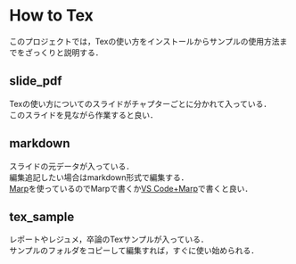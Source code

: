 # How to Tex

このプロジェクトでは，Texの使い方をインストールからサンプルの使用方法までをざっくりと説明する．

## slide_pdf
Texの使い方についてのスライドがチャプターごとに分かれて入っている．  
このスライドを見ながら作業すると良い．


## markdown
スライドの元データが入っている．  
編集追記したい場合はmarkdown形式で編集する．  
[Marp](https://yhatt.github.io/marp/)を使っているのでMarpで書くか[VS Code+Marp](https://github.com/marp-team/marp-vscode)で書くと良い．


## tex_sample

レポートやレジュメ，卒論のTexサンプルが入っている．  
サンプルのフォルダをコピーして編集すれば，すぐに使い始められる．


